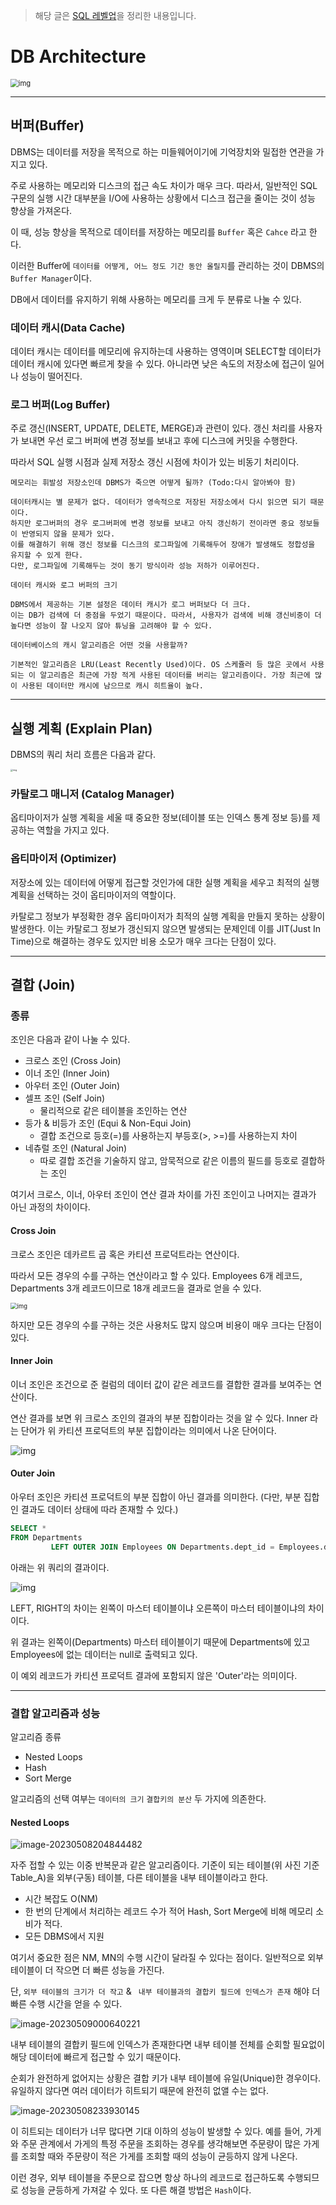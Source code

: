 > 해당 글은 [SQL 레벨업](https://www.aladin.co.kr/shop/wproduct.aspx?ItemId=75566292#8968482519_CommentReview)을 정리한 내용입니다.

# DB Architecture

<img src="../assets/db-architecture.png" alt="img" style="zoom:80%;" />

---

## 버퍼(Buffer)

DBMS는 데이터를 저장을 목적으로 하는 미들웨어이기에 기억장치와 밀접한 연관을 가지고 있다.

주로 사용하는 메모리와 디스크의 접근 속도 차이가 매우 크다. 따라서, 일반적인 SQL 구문의 실행 시간 대부분을 I/O에 사용하는 상황에서 디스크 접근을 줄이는 것이 성능 향상을 가져온다.

이 때, 성능 향상을 목적으로  데이터를 저장하는 메모리를 `Buffer` 혹은 `Cahce` 라고 한다.

이러한 Buffer에 `데이터를 어떻게, 어느 정도 기간 동안 올릴지`를 관리하는 것이 DBMS의 `Buffer Manager`이다.

DB에서 데이터를 유지하기 위해 사용하는 메모리를 크게 두 분류로 나눌 수 있다.

### 데이터 캐시(Data Cache)

데이터 캐시는 데이터를 메모리에 유지하는데 사용하는 영역이며 SELECT할 데이터가 데이터 캐시에 있다면 빠르게 찾을 수 있다. 아니라면 낮은 속도의 저장소에 접근이 일어나 성능이 떨어진다.

### 로그 버퍼(Log Buffer)

주로 갱신(INSERT, UPDATE, DELETE, MERGE)과 관련이 있다. 갱신 처리를 사용자가 보내면 우선 로그 버퍼에 변경 정보를 보내고 후에 디스크에 커밋을 수행한다.

따라서 SQL 실행 시점과 실제 저장소 갱신 시점에 차이가 있는 비동기 처리이다.

```
메모리는 휘발성 저장소인데 DBMS가 죽으면 어떻게 될까? (Todo:다시 알아봐야 함)

데이터캐시는 별 문제가 없다. 데이터가 영속적으로 저장된 저장소에서 다시 읽으면 되기 때문이다.
하지만 로그버퍼의 경우 로그버퍼에 변경 정보를 보내고 아직 갱신하기 전이라면 중요 정보들이 반영되지 않을 문제가 있다.
이를 해결하기 위해 갱신 정보를 디스크의 로그파일에 기록해두어 장애가 발생해도 정합성을 유지할 수 있게 한다.
다만, 로그파일에 기록해두는 것이 동기 방식이라 성능 저하가 이루어진다.

```

```
데이터 캐시와 로그 버퍼의 크기

DBMS에서 제공하는 기본 설정은 데이터 캐시가 로그 버퍼보다 더 크다.
이는 DB가 검색에 더 중점을 두었기 때문이다. 따라서, 사용자가 검색에 비해 갱신비중이 더 높다면 성능이 잘 나오지 않아 튜닝을 고려해야 할 수 있다.
```

```
데이터베이스의 캐시 알고리즘은 어떤 것을 사용할까?

기본적인 알고리즘은 LRU(Least Recently Used)이다. OS 스케쥴러 등 많은 곳에서 사용되는 이 알고리즘은 최근에 가장 적게 사용된 데이터를 버리는 알고리즘이다. 가장 최근에 많이 사용된 데이터만 캐시에 남으므로 캐시 히트율이 높다.
```

---

## 실행 계획 (Explain Plan)

DBMS의 쿼리 처리 흐름은 다음과 같다.

<img src="../assets/db-queryprocessflow.png" alt="img" style="zoom: 25%;" />

### 카탈로그 매니저 (Catalog Manager)

옵티마이저가 실행 계획을 세울 때 중요한 정보(테이블 또는 인덱스 통계 정보 등)를 제공하는 역할을 가지고 있다.

### 옵티마이저 (Optimizer)

저장소에 있는 데이터에 어떻게 접근할 것인가에 대한 실행 계획을 세우고 최적의 실행 계획을 선택하는 것이 옵티마이저의 역할이다.

카탈로그 정보가 부정확한 경우 옵티마이저가 최적의 실행 계획을 만들지 못하는 상황이 발생한다.  이는 카탈로그 정보가 갱신되지 않으면 발생되는 문제인데 이를 JIT(Just In Time)으로 해결하는 경우도 있지만 비용 소모가 매우 크다는 단점이 있다.

---

## 결합 (Join)

### 종류

조인은 다음과 같이 나눌 수 있다.

- 크로스 조인 (Cross Join)
- 이너 조인 (Inner Join)
- 아우터 조인 (Outer Join)
- 셀프 조인 (Self Join)
  - 물리적으로 같은 테이블을 조인하는 연산
- 등가 & 비등가 조인 (Equi & Non-Equi Join)
  - 결합 조건으로 등호(=)를 사용하는지 부등호(>, >=)를 사용하는지 차이
- 네츄럴 조인 (Natural Join)
  - 따로 결합 조건을 기술하지 않고, 암묵적으로 같은 이름의 필드를 등호로 결합하는 조인

여기서 크로스, 이너, 아우터 조인이 연산 결과 차이를 가진 조인이고 나머지는 결과가 아닌 과정의 차이이다.

#### Cross Join

크로스 조인은 데카르트 곱 혹은 카티션 프로덕트라는 연산이다.

따라서 모든 경우의 수를 구하는 연산이라고 할 수 있다. Employees 6개 레코드, Departments 3개 레코드이므로 18개 레코드을 결과로 얻을 수 있다.

<img src="../assets/db-cross-join.png" alt="img" style="zoom:67%;" />

하지만 모든 경우의 수를 구하는 것은 사용처도 많지 않으며 비용이 매우 크다는 단점이 있다.

#### Inner Join

이너 조인은 조건으로 준 컬럼의 데이터 값이 같은 레코드를 결합한 결과를 보여주는 연산이다.

연산 결과를 보면 위 크로스 조인의 결과의 부분 집합이라는 것을 알 수 있다. Inner 라는 단어가 위 카티션 프로덕트의 부분 집합이라는 의미에서 나온 단어이다.

![img](../assets/db-inner-join.png)

#### Outer Join

아우터 조인은 카티션 프로덕트의 부분 집합이 아닌 결과를 의미한다. (다만, 부분 집합인 결과도 데이터 상태에 따라 존재할 수 있다.)

```sql
SELECT *
FROM Departments
         LEFT OUTER JOIN Employees ON Departments.dept_id = Employees.dept_id;
```

아래는 위 쿼리의 결과이다.

![img](../assets/db-outer-join.png)

LEFT, RIGHT의 차이는 왼쪽이 마스터 테이블이냐 오른쪽이 마스터 테이블이냐의 차이이다.

위 결과는 왼쪽이(Departments) 마스터 테이블이기 때문에 Departments에 있고 Employees에 없는 데이터는 null로 출력되고 있다.

이 예외 레코드가 카티션 프로덕트 결과에 포함되지 않은 'Outer'라는 의미이다. 

---

### 결합 알고리즘과 성능

알고리즘 종류

- Nested Loops
- Hash
- Sort Merge

알고리즘의 선택 여부는 `데이터의 크기` `결합키의 분산` 두 가지에 의존한다.

#### Nested Loops

![image-20230508204844482](../assets/db-nested-loops.png)

자주 접할 수 있는 이중 반복문과 같은 알고리즘이다. 기준이 되는 테이블(위 사진 기준 Table_A)을 외부(구동) 테이블, 다른 테이블을 내부 테이블이라고 한다.

- 시간 복잡도 O(NM)
- 한 번의 단계에서 처리하는 레코드 수가 적어 Hash, Sort Merge에 비해 메모리 소비가 적다.
- 모든 DBMS에서 지원

여기서 중요한 점은 NM, MN의 수행 시간이 달라질 수 있다는 점이다. 일반적으로 외부 테이블이 더 작으면 더 빠른 성능을 가진다.

단,  `외부 테이블의 크기가 더 작고` & ` 내부 테이블과의 결합키 필드에 인덱스가 존재` 해야  더 빠른 수행 시간을 얻을 수 있다.

![image-20230509000640221](../assets/db-nested-loops-index.png)

내부 테이블의 결합키 필드에 인덱스가 존재한다면 내부 테이블 전체를 순회할 필요없이 해당 데이터에 빠르게 접근할 수 있기 때문이다.

순회가 완전하게 없어지는 상황은 결합 키가 내부 테이블에 유일(Unique)한 경우이다. 유일하지 않다면 여러 데이터가 히트되기 때문에 완전히 없앨 수는 없다.

![image-20230508233930145](../assets/db-nested-loops-indexs.png)

이 히트되는 데이터가 너무 많다면 기대 이하의 성능이 발생할 수 있다. 예를 들어, 가게와 주문 관계에서 가게의 특정 주문을 조회하는 경우를 생각해보면 주문량이 많은 가게를 조회할 때와 주문량이 적은 가게를 조회할 때의 성능이 균등하지 않게 나온다.

이런 경우, 외부 테이블을 주문으로 잡으면 항상 하나의 레코드로 접근하도록 수행되므로 성능을 균등하게 가져갈 수 있다. 또 다른 해결 방법은 `Hash`이다.


